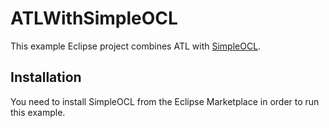 # ATLWithSimpleOCL
This example Eclipse project combines ATL with [SimpleOCL](https://github.com/dwagelaar/simpleocl).

## Installation
You need to install SimpleOCL from the Eclipse Marketplace in order to run this example.
